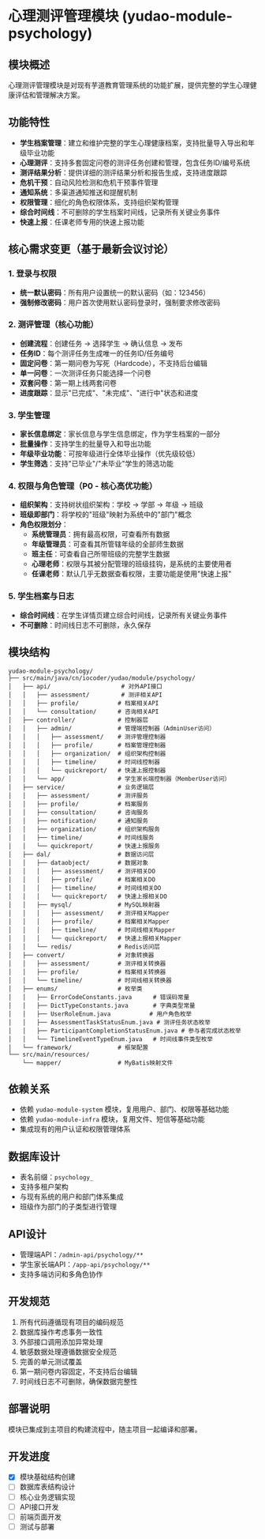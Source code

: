 # 心理测评管理模块 (yudao-module-psychology)

## 模块概述

心理测评管理模块是对现有芋道教育管理系统的功能扩展，提供完整的学生心理健康评估和管理解决方案。

## 功能特性

- **学生档案管理**：建立和维护完整的学生心理健康档案，支持批量导入导出和年级毕业功能
- **心理测评**：支持多套固定问卷的测评任务创建和管理，包含任务ID/编号系统
- **测评结果分析**：提供详细的测评结果分析和报告生成，支持进度跟踪
- **危机干预**：自动风险检测和危机干预事件管理
- **通知系统**：多渠道通知推送和提醒机制
- **权限管理**：细化的角色权限体系，支持组织架构管理
- **综合时间线**：不可删除的学生档案时间线，记录所有关键业务事件
- **快速上报**：任课老师专用的快速上报功能

## 核心需求变更（基于最新会议讨论）

### 1. 登录与权限
- **统一默认密码**：所有用户设置统一的默认密码（如：123456）
- **强制修改密码**：用户首次使用默认密码登录时，强制要求修改密码

### 2. 测评管理（核心功能）
- **创建流程**：创建任务 → 选择学生 → 确认信息 → 发布
- **任务ID**：每个测评任务生成唯一的任务ID/任务编号
- **固定问卷**：第一期问卷为写死（Hardcode），不支持后台编辑
- **单一问卷**：一次测评任务只能选择一个问卷
- **双套问卷**：第一期上线两套问卷
- **进度跟踪**：显示"已完成"、"未完成"、"进行中"状态和进度

### 3. 学生管理
- **家长信息绑定**：家长信息与学生信息绑定，作为学生档案的一部分
- **批量操作**：支持学生的批量导入和导出功能
- **年级毕业功能**：可按年级进行全体毕业操作（优先级较低）
- **学生筛选**：支持"已毕业"/"未毕业"学生的筛选功能

### 4. 权限与角色管理（P0 - 核心高优功能）
- **组织架构**：支持树状组织架构：学校 → 学部 → 年级 → 班级
- **班级即部门**：将学校的"班级"映射为系统中的"部门"概念
- **角色权限划分**：
  - **系统管理员**：拥有最高权限，可查看所有数据
  - **年级管理员**：可查看其所管辖年级的全部师生数据
  - **班主任**：可查看自己所带班级的完整学生数据
  - **心理老师**：权限与其被分配管理的班级挂钩，是系统的主要使用者
  - **任课老师**：默认几乎无数据查看权限，主要功能是使用"快速上报"

### 5. 学生档案与日志
- **综合时间线**：在学生详情页建立综合时间线，记录所有关键业务事件
- **不可删除**：时间线日志不可删除，永久保存

## 模块结构

```
yudao-module-psychology/
├── src/main/java/cn/iocoder/yudao/module/psychology/
│   ├── api/                    # 对外API接口
│   │   ├── assessment/         # 测评相关API
│   │   ├── profile/           # 档案相关API
│   │   └── consultation/      # 咨询相关API
│   ├── controller/            # 控制器层
│   │   ├── admin/             # 管理端控制器（AdminUser访问）
│   │   │   ├── assessment/    # 测评管理控制器
│   │   │   ├── profile/       # 档案管理控制器
│   │   │   ├── organization/  # 组织架构控制器
│   │   │   ├── timeline/      # 时间线控制器
│   │   │   └── quickreport/   # 快速上报控制器
│   │   └── app/               # 学生家长端控制器（MemberUser访问）
│   ├── service/               # 业务逻辑层
│   │   ├── assessment/        # 测评服务
│   │   ├── profile/           # 档案服务
│   │   ├── consultation/      # 咨询服务
│   │   ├── notification/      # 通知服务
│   │   ├── organization/      # 组织架构服务
│   │   ├── timeline/          # 时间线服务
│   │   └── quickreport/       # 快速上报服务
│   ├── dal/                   # 数据访问层
│   │   ├── dataobject/        # 数据对象
│   │   │   ├── assessment/    # 测评相关DO
│   │   │   ├── profile/       # 档案相关DO
│   │   │   ├── timeline/      # 时间线相关DO
│   │   │   └── quickreport/   # 快速上报相关DO
│   │   ├── mysql/             # MySQL映射器
│   │   │   ├── assessment/    # 测评相关Mapper
│   │   │   ├── profile/       # 档案相关Mapper
│   │   │   ├── timeline/      # 时间线相关Mapper
│   │   │   └── quickreport/   # 快速上报相关Mapper
│   │   └── redis/             # Redis访问层
│   ├── convert/               # 对象转换器
│   │   ├── assessment/        # 测评相关转换器
│   │   ├── profile/           # 档案相关转换器
│   │   └── timeline/          # 时间线相关转换器
│   ├── enums/                 # 枚举类
│   │   ├── ErrorCodeConstants.java      # 错误码常量
│   │   ├── DictTypeConstants.java       # 字典类型常量
│   │   ├── UserRoleEnum.java           # 用户角色枚举
│   │   ├── AssessmentTaskStatusEnum.java # 测评任务状态枚举
│   │   ├── ParticipantCompletionStatusEnum.java # 参与者完成状态枚举
│   │   └── TimelineEventTypeEnum.java   # 时间线事件类型枚举
│   └── framework/             # 框架配置
└── src/main/resources/
    └── mapper/                # MyBatis映射文件
```

## 依赖关系

- 依赖 `yudao-module-system` 模块，复用用户、部门、权限等基础功能
- 依赖 `yudao-module-infra` 模块，复用文件、短信等基础功能
- 集成现有的用户认证和权限管理体系

## 数据库设计

- 表名前缀：`psychology_`
- 支持多租户架构
- 与现有系统的用户和部门体系集成
- 班级作为部门的子类型进行管理

## API设计

- 管理端API：`/admin-api/psychology/**`
- 学生家长端API：`/app-api/psychology/**`
- 支持多端访问和多角色协作

## 开发规范

1. 所有代码遵循现有项目的编码规范
2. 数据库操作考虑事务一致性
3. 外部接口调用添加异常处理
4. 敏感数据处理遵循数据安全规范
5. 完善的单元测试覆盖
6. 第一期问卷内容固定，不支持后台编辑
7. 时间线日志不可删除，确保数据完整性

## 部署说明

模块已集成到主项目的构建流程中，随主项目一起编译和部署。

## 开发进度

- [x] 模块基础结构创建
- [ ] 数据库表结构设计
- [ ] 核心业务逻辑实现
- [ ] API接口开发
- [ ] 前端页面开发
- [ ] 测试与部署